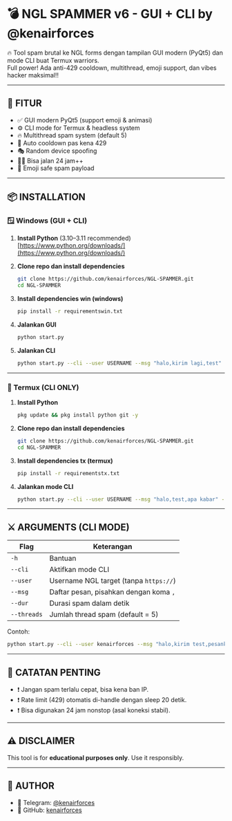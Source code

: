 
# 💣 NGL SPAMMER v6 - GUI + CLI by @kenairforces

🔥 Tool spam brutal ke NGL forms dengan tampilan GUI modern (PyQt5) dan mode CLI buat Termux warriors.  
Full power! Ada anti-429 cooldown, multithread, emoji support, dan vibes hacker maksimal‼️

---

## 🚀 FITUR

- ✅ GUI modern PyQt5 (support emoji & animasi)
- ⚙️ CLI mode for Termux & headless system
- 🔥 Multithread spam system (default 5)
- 🚫 Auto cooldown pas kena 429
- 🎭 Random device spoofing
- 🕵️‍♂️ Bisa jalan 24 jam++
- 🌈 Emoji safe spam payload

---

## 📦 INSTALLATION

### 🪟 Windows (GUI + CLI)

1. **Install Python** (3.10–3.11 recommended)  
   [https://www.python.org/downloads/](https://www.python.org/downloads/)

2. **Clone repo dan install dependencies**
   ```bash
   git clone https://github.com/kenairforces/NGL-SPAMMER.git
   cd NGL-SPAMMER
   ```

3. **Install dependencies win (windows)**
   ```bash
   pip install -r requirementswin.txt
   ```

4. **Jalankan GUI**
   ```bash
   python start.py
   ```

5. **Jalankan CLI**
   ```bash
   python start.py --cli --user USERNAME --msg "halo,kirim lagi,test" --dur 60 --threads 5
   ```

---

### 📱 Termux (CLI ONLY)

1. **Install Python**
   ```bash
   pkg update && pkg install python git -y
   ```

2. **Clone repo dan install dependencies**
   ```bash
   git clone https://github.com/kenairforces/NGL-SPAMMER.git
   cd NGL-SPAMMER
   ```

3. **Install dependencies tx (termux)**
   ```bash
   pip install -r requirementstx.txt
   ```

4. **Jalankan mode CLI**
   ```bash
   python start.py --cli --user USERNAME --msg "halo,test,apa kabar" --dur 60 --threads 5
   ```

---

## ⚔️ ARGUMENTS (CLI MODE)

| Flag         | Keterangan                                    |
|--------------|-----------------------------------------------|
| `-h`         | Bantuan                                       |
| `--cli`      | Aktifkan mode CLI                             |
| `--user`     | Username NGL target (tanpa `https://`)        |
| `--msg`      | Daftar pesan, pisahkan dengan koma `,`        |
| `--dur`      | Durasi spam dalam detik                       |
| `--threads`  | Jumlah thread spam (default = 5)              |

Contoh:
```bash
python start.py --cli --user kenairforces --msg "halo,kirim test,pesanku" --dur 120 --threads 10
```

---

## 🧠 CATATAN PENTING

- ❗ Jangan spam terlalu cepat, bisa kena ban IP.
- ❗ Rate limit (429) otomatis di-handle dengan sleep 20 detik.
- ❗ Bisa digunakan 24 jam nonstop (asal koneksi stabil).

---

## ⚠️ DISCLAIMER

This tool is for **educational purposes only**. Use it responsibly.

---

## 🧠 AUTHOR

- 🚀 Telegram: [@kenairforces](https://t.me/Kenairforces)
- 🎯 GitHub: [kenairforces](https://github.com/kenairforces)
